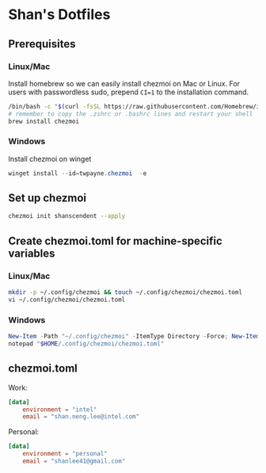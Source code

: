 # Shan's Dotfiles
## Prerequisites
### Linux/Mac
Install homebrew so we can easily install chezmoi on Mac or Linux. For users with passwordless sudo, prepend `CI=1` to the installation command.
```bash
/bin/bash -c "$(curl -fsSL https://raw.githubusercontent.com/Homebrew/install/HEAD/install.sh)"
# remember to copy the .zshrc or .bashrc lines and restart your shell
brew install chezmoi
```
### Windows
Install chezmoi on winget
```powershell
winget install --id=twpayne.chezmoi  -e
```

## Set up chezmoi
```bash
chezmoi init shanscendent --apply 
```

## Create chezmoi.toml for machine-specific variables
### Linux/Mac
```bash
mkdir -p ~/.config/chezmoi && touch ~/.config/chezmoi/chezmoi.toml
vi ~/.config/chezmoi/chezmoi.toml
```
### Windows
```powershell
New-Item -Path "~/.config/chezmoi" -ItemType Directory -Force; New-Item -Path "~/.config/chezmoi/chezmoi.toml" -ItemType File -Force
notepad "$HOME/.config/chezmoi/chezmoi.toml"
```

## chezmoi.toml
Work:
```toml
[data]
    environment = "intel"
    email = "shan.neng.lee@intel.com"
```

Personal:
```toml
[data]
    environment = "personal"
    email = "shanlee41@gmail.com"
```
